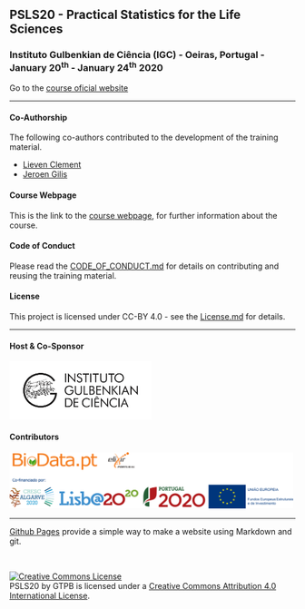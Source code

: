 ## PSLS20 - Practical Statistics for the Life Sciences

###  Instituto Gulbenkian de Ciência (IGC) - Oeiras, Portugal - January 20<sup>th</sup> - January 24<sup>th</sup> 2020
Go to the [course oficial website](http://gtpb.igc.gulbenkian.pt/bicourses/2020/PSLS20/)

---

#### Co-Authorship

The following co-authors contributed to the development of the training material.

* [Lieven Clement](https://github.com/lievenclement)
* [Jeroen Gilis](https://github.com/jgilis)

#### Course Webpage
This is the link to the [course webpage](http://gtpb.igc.gulbenkian.pt/bicourses/2020/PSLS20/), for further information about the course.

#### Code of Conduct
Please read the [CODE_OF_CONDUCT.md](./CODE_OF_CONDUCT.md) for details on contributing and reusing the training material.

#### License
This project is licensed under CC-BY 4.0 - see the [License.md](License.md) for details.

---

#### Host & Co-Sponsor

<a href="http://www.igc.gulbenkian.pt/"><img src="./assets/readme_img/Logo_IGC_2014.png" alt="Instituto Gulbenkian de Ciência" width="250px"></a>

#### Contributors

<a href="https://biodata.pt/"><img src="./assets/readme_img/BIoData_and_co-financiadores.png" alt="Instituto Gulbenkian de Ciência" width="500px"></a>

---

[Github Pages](https://pages.github.com) provide a simple way to make a website using Markdown and git.

<br/>

<a rel="license" href="http://creativecommons.org/licenses/by/4.0/"><img alt="Creative Commons License" style="border-width:0" src="https://i.creativecommons.org/l/by/4.0/88x31.png" /></a><br /><span xmlns:dct="http://purl.org/dc/terms/" property="dct:title">PSLS20</span> by <span xmlns:cc="http://creativecommons.org/ns#" property="cc:attributionName">GTPB</span> is licensed under a <a rel="license" href="http://creativecommons.org/licenses/by/4.0/">Creative Commons Attribution 4.0 International License</a>.

